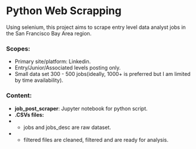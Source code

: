 # Python Web Scrapping
Using selenium, this project aims to scrape entry level data analyst jobs in the San Francisco Bay Area region. 

### Scopes:
* Primary site/platform: Linkedin.
* Entry/Junior/Associated levels posting only. 
* Small data set 300 - 500 jobs(ideally, 1000+ is preferred but I am limited by time availability).

### Content:
* __job_post_scraper__: Jupyter notebook for python script. 
* __.CSVs files:__
* * jobs and jobs_desc are raw dataset. 
* * filtered files are cleaned, filtered and are ready for analysis. 